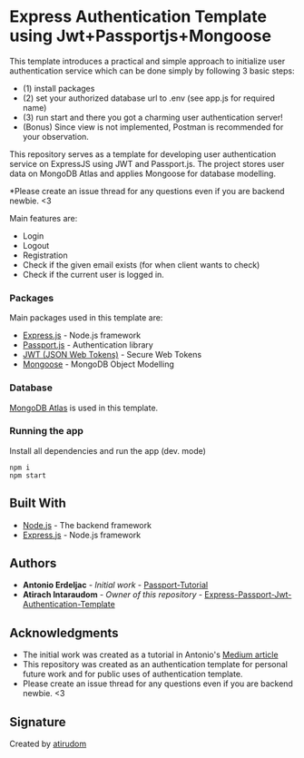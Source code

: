 # Express Authentication Template using Jwt+Passportjs+Mongoose 
This template introduces a practical and simple approach to initialize user authentication service which can be done simply by following 3 basic steps: 
* (1) install packages 
* (2) set your authorized database url to .env (see app.js for required name)
* (3) run start and there you got a charming user authentication server!
* (Bonus) Since view is not implemented, Postman is recommended for your observation.

This repository serves as a template for developing user authentication service on ExpressJS using JWT and Passport.js.
The project stores user data on MongoDB Atlas and applies Mongoose for database modelling.

*Please create an issue thread for any questions even if you are backend newbie. <3

Main features are: 
* Login 
* Logout 
* Registration 
* Check if the given email exists (for when client wants to check) 
* Check if the current user is logged in. 


### Packages

Main packages used in this template are:
* [Express.js](https://github.com/expressjs/express) - Node.js framework
* [Passport.js](http://www.passportjs.org/) - Authentication library
* [JWT (JSON Web Tokens)](https://jwt.io/) - Secure Web Tokens
* [Mongoose](https://mongoosejs.com/) - MongoDB Object Modelling

### Database
[MongoDB Atlas](https://cloud.mongodb.com/) is used in this template.

### Running the app

Install all dependencies and run the app (dev. mode)

```
npm i
npm start
```

## Built With

* [Node.js](https://nodejs.org) - The backend framework
* [Express.js](https://github.com/expressjs/express) - Node.js framework


## Authors

* **Antonio Erdeljac** - *Initial work* - [Passport-Tutorial](https://github.com/AntonioErdeljac/Blog-Tutorial)
* **Atirach Intaraudom** - *Owner of this repository* - [Express-Passport-Jwt-Authentication-Template](https://github.com/atirudom/Express-Passport-Jwt-Authentication-Template)

## Acknowledgments

* The initial work was created as a tutorial in Antonio's [Medium article](https://medium.com/p/4a56ed18e81e)
* This repository was created as an authentication template for personal future work and for public uses of authentication template.
* Please create an issue thread for any questions even if you are backend newbie. <3

## Signature
Created by [atirudom](https://github.com/atirudom)

